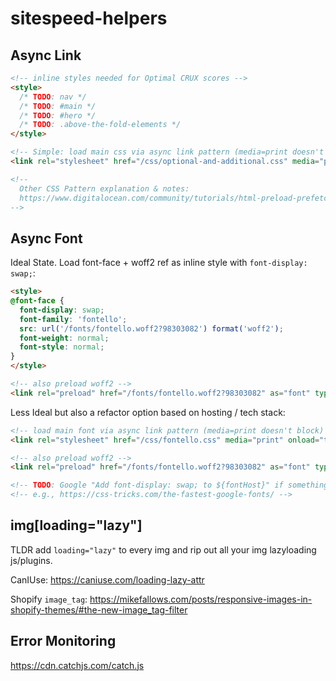 # sitespeed-helpers

## Async Link

```html
<!-- inline styles needed for Optimal CRUX scores -->
<style>
  /* TODO: nav */
  /* TODO: #main */
  /* TODO: #hero */
  /* TODO: .above-the-fold-elements */
</style>

<!-- Simple: load main css via async link pattern (media=print doesn't block) -->
<link rel="stylesheet" href="/css/optional-and-additional.css" media="print" onload="this.media='all'">

<!-- 
  Other CSS Pattern explanation & notes: 
  https://www.digitalocean.com/community/tutorials/html-preload-prefetch 
-->
```

## Async Font

Ideal State. Load font-face + woff2 ref as inline style with `font-display: swap;`:

```html
<style>
@font-face {
  font-display: swap;
  font-family: 'fontello';
  src: url('/fonts/fontello.woff2?98303082') format('woff2');
  font-weight: normal;
  font-style: normal;
}
</style>

<!-- also preload woff2 -->
<link rel="preload" href="/fonts/fontello.woff2?98303082" as="font" type="font/woff2" crossorigin>
```

Less Ideal but also a refactor option based on hosting / tech stack: 

```html
<!-- load main font via async link pattern (media=print doesn't block) -->
<link rel="stylesheet" href="/css/fontello.css" media="print" onload="this.media='all'">

<!-- also preload woff2 -->
<link rel="preload" href="/fonts/fontello.woff2?98303082" as="font" type="font/woff2" crossorigin>

<!-- TODO: Google "Add font-display: swap; to ${fontHost}" if something like google font -->
<!-- e.g., https://css-tricks.com/the-fastest-google-fonts/ -->
```

## img[loading="lazy"]

TLDR add `loading="lazy"` to every img and rip out all your img lazyloading js/plugins.

CanIUse: https://caniuse.com/loading-lazy-attr

Shopify `image_tag`: https://mikefallows.com/posts/responsive-images-in-shopify-themes/#the-new-image_tag-filter

## Error Monitoring

https://cdn.catchjs.com/catch.js
